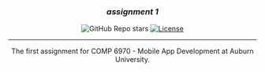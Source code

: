 <h3 align="center"><i><b>assignment 1</i></b></h3>

<div align="center">

![GitHub Repo stars](https://img.shields.io/github/stars/COMP-6970-Mobile-App-Development/mobile-app-development-1)
[![License](https://img.shields.io/badge/license-MIT-blue.svg)](/LICENSE)

</div>

---

<p align="center"> The first assignment for COMP 6970 - Mobile App Development at Auburn University.
    <br> 
</p>
